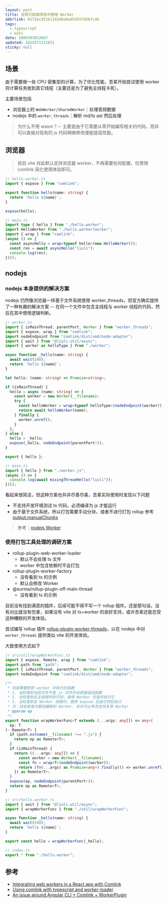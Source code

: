 ```yaml
---
layout: post
title: 在现代前端项目中使用 Worker
abbrlink: 0171bcd51b1343d6a9ad54557d567c46
tags:
  - typescript
  - wiki
date: 1609303052667
updated: 1624371131651
sticky: null
---
```


## 场景

由于需要做一些 CPU 密集型的计算，为了优化性能，吾辈开始尝试使用 worker 将计算任务放到其它线程（主要还是为了避免主线程卡死）。

主要场景包括

- 浏览器上的 `WebWorker/SharedWorker`：处理音频数据
- nodejs 中的 `worker_threads`：解析 md/ts ast 然后处理

> 为什么不用 wasm？-- 主要是由于它需要从零开始编写相关的代码，而非可以直接对现有的 js 代码稍微修改便能提高性能。

## 浏览器

> 目前 vite 对此默认支持浏览器 worker，不再需要任何配置，仅使用 comlink 简化使用体验即可。

```ts
// hello.worker.ts
import { expose } from "comlink";

export function hello(name: string) {
  return `hello ${name}`;
}

expose(hello);
```

```ts
// main.ts
import type { hello } from "./hello.worker";
import HelloWorker from "./hello.worker?worker";
import { wrap } from "comlink";
(async () => {
  const asyncHello = wrap<typeof hello>(new HelloWorker());
  const res = await asyncHello("liuli");
  console.log(res);
})();
```

## nodejs

### nodejs 本身提供的解决方案

nodejs 仍然像浏览器一样基于文件系统使用 worker_threads，但官方确实提供了一种有趣的解决方案 -- 在同一个文件中包含主线程与 worker 线程的代码，然后在其中使用逻辑判断。

```ts
// worker.ts
import { isMainThread, parentPort, Worker } from "worker_threads";
import { expose, wrap } from "comlink";
import nodeEndpoint from "comlink/dist/umd/node-adapter";
import { wait } from "@liuli-util/async";
import { worker as helloType } from "./worker";

async function _hello(name: string) {
  await wait(100);
  return `hello ${name}`;
}

let hello: (name: string) => Promise<string>;

if (isMainThread) {
  hello = async (name: string) => {
    const worker = new Worker(__filename);
    try {
      const helloWorker = wrap<typeof helloType>(nodeEndpoint(worker));
      return await helloWorker(name);
    } finally {
      worker.unref();
    }
  };
} else {
  hello = _hello;
  expose(_hello, nodeEndpoint(parentPort!));
}

export { hello };
```

```ts
// main.ts
import { hello } from "./worker.js";
(async () => {
  console.log(await mixingThreadHello("liuli"));
})();
```

看起来很简洁，但这种方案也并非尽善尽美，吾辈实际使用时发现以下问题

- 不支持开发环境测试 ts 代码，必须编译为 js 才能运行
- 由于基于文件系统，所以打包需要手动分块，或者不进行打包
  rollup 参考 [output.manualChunks](https://rollupjs.org/guide/en/#outputmanualchunks)

> 参考：[nodejs Worker](https://nodejs.org/api/worker_threads.html#worker_threads_class_worker)

### 使用打包工具处理的调研方案

- rollup-plugin-web-worker-loader
  - 默认不会处理 ts 文件
  - worker 中包含依赖时不会打包
- rollup-plugin-worker-factory
  - 没有看到 ts 的示例
  - 默认会修改 Worker
- @surma/rollup-plugin-off-main-thread
  - 没有看到 ts 的示例

目前没有找到满意的插件，后续可能不得不写一个 rollup 插件。还是那句话，没有对比就没有伤害，如果没有 vite 对 ts+worker 的良好支持，或许吾辈还能忍受这种糟糕的开发体验。

尝试编写 rollup 插件 [rollup-plugin-worker-threads](https://github.com/rxliuli/liuli-tools/tree/dev/libs/rollup-plugin-worker-threads)，以在 nodejs 中对 `worker_threads` 提供类似 vite 的开发体验。

大致使用方式如下

```ts
// src/util/wrapWorkerFunc.ts
import { expose, Remote, wrap } from "comlink";
import path from "path";
import { isMainThread, parentPort, Worker } from "worker_threads";
import nodeEndpoint from "comlink/dist/umd/node-adapter";

/**
 * 包装需要放到 worker 中执行的函数
 * 1. 当检查到当前文件不是 js 文件时会直接返回函数
 * 2. 当检查到在主线程时执行时，使用 Worker 包装并执行它
 * 3. 当检查到在 Worker 线程时，使用 expose 包装它然后执行
 * 注：目前是每次都创建新的 Worker，也许可以考虑支持复用 Worker
 * @param ep
 */
export function wrapWorkerFunc<T extends (...args: any[]) => any>(
  ep: T
): Remote<T> {
  if (path.extname(__filename) !== ".js") {
    return ep as Remote<T>;
  }
  if (isMainThread) {
    return ((...args: any[]) => {
      const worker = new Worker(__filename);
      const fn = wrap<T>(nodeEndpoint(worker));
      return (fn(...args) as Promise<any>).finally(() => worker.unref());
    }) as Remote<T>;
  }
  expose(ep, nodeEndpoint(parentPort!));
  return ep as Remote<T>;
}
```

```ts
// src/hello.worker.ts
import { wait } from "@liuli-util/async";
import { wrapWorkerFunc } from "./util/wrapWorkerFunc";

async function _hello(name: string) {
  await wait(100);
  return `hello ${name}`;
}

export const hello = wrapWorkerFunc(_hello);
```

```ts
// index.ts
export * from "./hello.worker";
```

## 参考

- [Integrating web workers in a React app with Comlink](https://blog.logrocket.com/integrating-web-workers-in-a-react-app-with-comlink/)
- [Using comlink with typescript and worker-loader](https://lorefnon.tech/2019/03/24/using-comlink-with-typescript-and-worker-loader/)
- [An issue around Angular CLI + Comlink + WorkerPlugin](https://medium.com/lacolaco-blog/an-issue-around-angular-cli-comlink-workerplugin-585be1c8d087)

